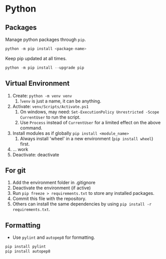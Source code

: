 # Python

## Packages

Manage python packages through `pip`.

```python
python -m pip install <package-name>
```

Keep pip updated at all times.

```python
python -m pip install --upgrade pip
```

## Virtual Environment

1. Create: `python -m venv venv`
   1. !`venv` is just a name, it can be anything.
2. Activate: `venv/Scripts/Activate.ps1`
   1. On windows, may need: `Set-ExecutionPolicy Unrestricted -Scope CurrentUser` to run the script.
   2. Use `Process` instead of `CurrentUser` for a limited effect on the above command.
3. Install modules as if globally `pip install <module_name>`
   1. Always install 'wheel' in a new environment (`pip install wheel`) first.
4. ... work
5. Deactivate: deactivate

## For git

1. Add the environment folder in .gitignore
2. Deactivate the environment (if active)
3. Run `pip freeze > requirements.txt` to store any installed packages.
4. Commit this file with the repository.
5. Others can install the same dependencies by using `pip install -r requirements.txt`.

## Formatting

- Use `pylint` and `autopep8` for formatting.

```python
pip install pylint
pip install autopep8
```
